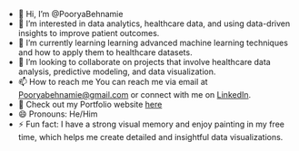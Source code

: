 - 👋 Hi, I’m @PooryaBehnamie
- 👀 I’m interested in data analytics, healthcare data, and using data-driven insights to improve patient outcomes.
- 🌱 I’m currently learning learning advanced machine learning techniques and how to apply them to healthcare datasets.
- 💞️ I’m looking to collaborate on projects that involve healthcare data analysis, predictive modeling, and data visualization.
- 📫 How to reach me You can reach me via email at [Pooryabehnamie@gmail.com](pooryabehnamie@gmail.com) or connect with me on [LinkedIn](www.linkedin.com/in/poorya-behnamie).
- 💞️ Check out my Portfolio website [here](https://www.pooryabehnamie.com/)
- 😄 Pronouns: He/Him
- ⚡ Fun fact: I have a strong visual memory and enjoy painting in my free time, which helps me create detailed and insightful data visualizations.


<!---
PooryaBehnamie/PooryaBehnamie is a ✨ special ✨ repository because its `README.md` (this file) appears on your GitHub profile.
You can click the Preview link to take a look at your changes.
--->
